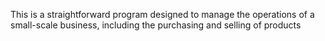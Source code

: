 This is a straightforward program designed to manage the operations of a small-scale business, including the purchasing and selling of products
